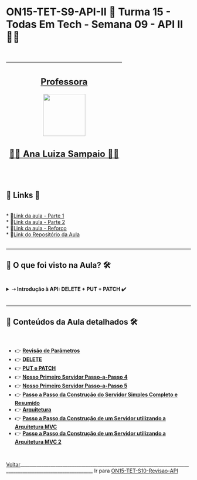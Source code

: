 # ON15-TET-S9-API-II 🤝 Turma 15 - Todas Em Tech - Semana 09 - API II 👩‍💻
</br>
<div align="center">

| [<h2>Professora</h2><img src="https://avatars.githubusercontent.com/u/49498707?v=4" width=115><br><h2>👩‍🏫 Ana Luiza Sampaio ✍🏽</h2>](https://github.com/analuizasampaio) | 
| :---: | 

</div>
</br>
<div>
  <summary>
    <h2>🔗 Links 🔗</h2>
  </summary>
  </br>
  <div>    
    * 📌<a href="https://www.youtube.com/watch?v=LbLVhgQhox4&list=PLymAQGA_lVagCUqYtEgogYohW4KJil1Qw&index=24">Link da aula - Parte 1</a>
    <br/>    
    * 📌<a href="https://www.youtube.com/watch?v=I-iwTDuIzqM&list=PLymAQGA_lVagCUqYtEgogYohW4KJil1Qw&index=25">Link da aula - Parte 2</a>
    <br/>
    * 📌<a href="https://www.youtube.com/watch?v=Q0jgct4_HjI&list=PLymAQGA_lVagCUqYtEgogYohW4KJil1Qw&index=26">Link da aula - Reforço</a>
    <br/>
    * 📌<a href="https://github.com/reprograma/ON15-TET-S9-API-II">Link do Repositório da Aula</a>
    <br/>
  </div>
</div>
</br>

___
##  👀 O que foi visto na Aula? 🛠️
</br>
<details>
    <summary>
      <strong>➝ Introdução à API: DELETE + PUT + PATCH ✔️</strong>
    </summary>    
    <div align="left">        
      <table border=1>             
        <tr>
          <td align="center">👉</td>                
          <td>DELETE</td>                
          <td align="center">✅</td>
        </tr>
        <tr> 
          <td align="center">👉</td>
          <td>PUT</td>                
          <td align="center">✅</td>
        </tr>
        <tr>    
          <td align="center">👉</td>            
          <td>PATCH</td>                
          <td align="center">✅</td>
        </tr>	
      </table>               
    </div>
</details>
</br>

___
##  🔨 Conteúdos da Aula detalhados 🛠️
</br>

  * 👉 [**Revisão de Parâmetros**](readme/README1.md)
  * 👉 [**DELETE**](readme/README2.md)
  * 👉 [**PUT e PATCH**](readme/README5.md)
  * 👉 [**Nosso Primeiro Servidor Passo-a-Passo 4**](readme/README3.md)
  * 👉 [**Nosso Primeiro Servidor Passo-a-Passo 5**](readme/README6.md)
  * 👉 [**Passo a Passo da Construção do Servidor Simples Completo e Resumido**](readme/README4.md)
  * 👉 [**Arquitetura**](readme/README7.md)
  * 👉 [**Passo a Passo da Construção de um Servidor utilizando a Arquitetura MVC**](readme/README8.md)
  * 👉 [**Passo a Passo da Construção de um Servidor utilizando a Arquitetura MVC 2**](readme/README9.md)

</br>

[Voltar](https://github.com/AlineAlmeida85/Reprograma-Curso-Completo/tree/main/Aulas/ON15-TET-S4-LP-III)_____________________________________________________________________________________________________________ Ir para [ON15-TET-S10-Revisao-API](https://github.com/AlineAlmeida85/Reprograma-Curso-Completo/tree/main/Aulas/ON15-TET-S10-Revisao-API)